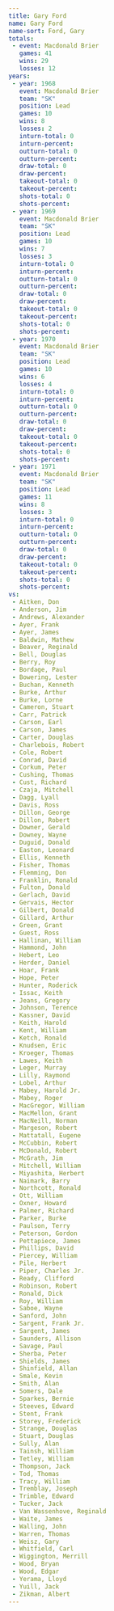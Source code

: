 ```yaml
---
title: Gary Ford
name: Gary Ford
name-sort: Ford, Gary
totals:
 - event: Macdonald Brier
   games: 41
   wins: 29
   losses: 12
years:
 - year: 1968
   event: Macdonald Brier
   team: "SK"
   position: Lead
   games: 10
   wins: 8
   losses: 2
   inturn-total: 0
   inturn-percent:
   outturn-total: 0
   outturn-percent:
   draw-total: 0
   draw-percent:
   takeout-total: 0
   takeout-percent:
   shots-total: 0
   shots-percent:
 - year: 1969
   event: Macdonald Brier
   team: "SK"
   position: Lead
   games: 10
   wins: 7
   losses: 3
   inturn-total: 0
   inturn-percent:
   outturn-total: 0
   outturn-percent:
   draw-total: 0
   draw-percent:
   takeout-total: 0
   takeout-percent:
   shots-total: 0
   shots-percent:
 - year: 1970
   event: Macdonald Brier
   team: "SK"
   position: Lead
   games: 10
   wins: 6
   losses: 4
   inturn-total: 0
   inturn-percent:
   outturn-total: 0
   outturn-percent:
   draw-total: 0
   draw-percent:
   takeout-total: 0
   takeout-percent:
   shots-total: 0
   shots-percent:
 - year: 1971
   event: Macdonald Brier
   team: "SK"
   position: Lead
   games: 11
   wins: 8
   losses: 3
   inturn-total: 0
   inturn-percent:
   outturn-total: 0
   outturn-percent:
   draw-total: 0
   draw-percent:
   takeout-total: 0
   takeout-percent:
   shots-total: 0
   shots-percent:
vs:
 - Aitken, Don
 - Anderson, Jim
 - Andrews, Alexander
 - Ayer, Frank
 - Ayer, James
 - Baldwin, Mathew
 - Beaver, Reginald
 - Bell, Douglas
 - Berry, Roy
 - Bordage, Paul
 - Bowering, Lester
 - Buchan, Kenneth
 - Burke, Arthur
 - Burke, Lorne
 - Cameron, Stuart
 - Carr, Patrick
 - Carson, Earl
 - Carson, James
 - Carter, Douglas
 - Charlebois, Robert
 - Cole, Robert
 - Conrad, David
 - Corkum, Peter
 - Cushing, Thomas
 - Cust, Richard
 - Czaja, Mitchell
 - Dagg, Lyall
 - Davis, Ross
 - Dillon, George
 - Dillon, Robert
 - Downer, Gerald
 - Downey, Wayne
 - Duguid, Donald
 - Easton, Leonard
 - Ellis, Kenneth
 - Fisher, Thomas
 - Flemming, Don
 - Franklin, Ronald
 - Fulton, Donald
 - Gerlach, David
 - Gervais, Hector
 - Gilbert, Donald
 - Gillard, Arthur
 - Green, Grant
 - Guest, Ross
 - Hallinan, William
 - Hammond, John
 - Hebert, Leo
 - Herder, Daniel
 - Hoar, Frank
 - Hope, Peter
 - Hunter, Roderick
 - Issac, Keith
 - Jeans, Gregory
 - Johnson, Terence
 - Kassner, David
 - Keith, Harold
 - Kent, William
 - Ketch, Ronald
 - Knudsen, Eric
 - Kroeger, Thomas
 - Lawes, Keith
 - Leger, Murray
 - Lilly, Raymond
 - Lobel, Arthur
 - Mabey, Harold Jr.
 - Mabey, Roger
 - MacGregor, William
 - MacMellon, Grant
 - MacNeill, Norman
 - Margeson, Robert
 - Mattatall, Eugene
 - McCubbin, Robert
 - McDonald, Robert
 - McGrath, Jim
 - Mitchell, William
 - Miyashita, Herbert
 - Naimark, Barry
 - Northcott, Ronald
 - Ott, William
 - Oxner, Howard
 - Palmer, Richard
 - Parker, Burke
 - Paulson, Terry
 - Peterson, Gordon
 - Pettapiece, James
 - Phillips, David
 - Piercey, William
 - Pile, Herbert
 - Piper, Charles Jr.
 - Ready, Clifford
 - Robinson, Robert
 - Ronald, Dick
 - Roy, William
 - Saboe, Wayne
 - Sanford, John
 - Sargent, Frank Jr.
 - Sargent, James
 - Saunders, Allison
 - Savage, Paul
 - Sherba, Peter
 - Shields, James
 - Shinfield, Allan
 - Smale, Kevin
 - Smith, Alan
 - Somers, Dale
 - Sparkes, Bernie
 - Steeves, Edward
 - Stent, Frank
 - Storey, Frederick
 - Strange, Douglas
 - Stuart, Douglas
 - Sully, Alan
 - Tainsh, William
 - Tetley, William
 - Thompson, Jack
 - Tod, Thomas
 - Tracy, William
 - Tremblay, Joseph
 - Trimble, Edward
 - Tucker, Jack
 - Van Wassenhove, Reginald
 - Waite, James
 - Walling, John
 - Warren, Thomas
 - Weisz, Gary
 - Whitfield, Carl
 - Wiggington, Merrill
 - Wood, Bryan
 - Wood, Edgar
 - Yerama, Lloyd
 - Yuill, Jack
 - Zikman, Albert
---
```

